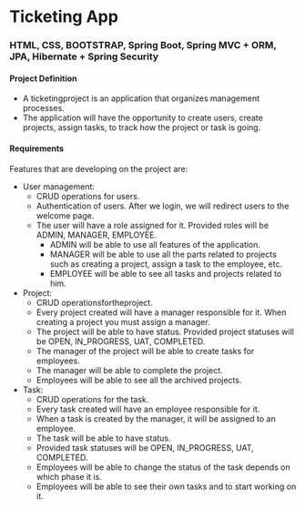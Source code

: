# Ticketing App

### HTML, CSS, BOOTSTRAP, Spring Boot, Spring MVC + ORM, JPA, Hibernate + Spring Security

#### Project Definition
- A ticketingproject is an application that organizes management processes.
- The application will have the opportunity to create users, create projects, assign tasks, to track how the project or task is going.


#### Requirements
Features that are developing on the project are:
- User management:
    - CRUD operations for users.
    - Authentication of users. After we login, we will redirect users to the welcome page. 
    - The user will have a role assigned for it. Provided roles will be ADMIN, MANAGER, EMPLOYEE.
        - ADMIN will be able to use all features of the application.
        - MANAGER will be able to use all the parts related to projects such as creating a project, assign a task to the employee, etc.
        - EMPLOYEE will be able to see all tasks and projects related to him.
- Project:
    - CRUD operationsfortheproject.
    - Every project created will have a manager responsible for it. When creating a project you must assign a manager.
    - The project will be able to have status. Provided project statuses will be OPEN, IN_PROGRESS, UAT, COMPLETED.
    - The manager of the project will be able to create tasks for employees.
    - The manager will be able to complete the project.
    - Employees will be able to see all the archived projects.
- Task:
    - CRUD operations for the task.
    - Every task created will have an employee responsible for it.
    - When a task is created by the manager, it will be assigned to an employee.
    - The task will be able to have status. 
    - Provided task statuses will be OPEN, IN_PROGRESS, UAT, COMPLETED.
    - Employees will be able to change the status of the task depends on which phase it is.
    - Employees will be able to see their own tasks and to start working on it.
   

